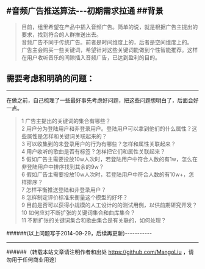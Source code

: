 #音频广告推送算法---初期需求拉通
##背景
--------------------------------
>    目前，组里希望在产品中插入音频广告。简单的说，就是根据广告主提出的要求，找到符合的人群推送出去。<br>
>音频广告不同于传统广告。前者是时间维度上的，后者是空间维度上的。<br>
>广告主会购买一些关键词，希望针对这些关键词能做到个性智能推荐。这样在用户收听音乐的间隙插入音频广告，已达到盈利的目的。<br>

## 需要考虑和明确的问题：
--------------------------------
在做之前，自己梳理了一些最好事先考虑好问题，把这些问题想明白了，后面会好一点。<br>
>   1 广告主提出的关键词的集合有哪些？<br>
    2 用户分为登陆用户和非登录用户。登陆用户可以拿到他们的什么属性？这些属性是怎样和关键词关联起来的？<br>
    3 可以收集到的未登录用户的行为有哪些？怎样和属性关联起来？<br>
    4 用户收听的歌曲是否有标签？怎样把它们和属性关联起来？<br>
    5 假如广告主需要投放10w人次时，若登陆用户中符合人数的有1w，怎么在非登陆用户中排序找到其余的9w？<br>
    6 假如广告主需要投放10w人次时，若登陆用户中符合人数的有10w+，怎样排序？<br>
    7 怎样平衡推送登陆和非登录用户？<br>
    8 怎样制定评价标准来衡量这个模型的好坏？<br>
    9 目前是否可以获得小规模的人工设计的的测试用例，以供前期研究开发？<br>
    10 如何应对不断扩张的关键词集合和曲库集合？<br>
    11 不断扩张的关键词集合和歌曲集合是有关联的，如何处理？<br>

######(以上问题写于2014-09-29，后续再更新)-----------

--------------------------------
######（转载本站文章请注明作者和出处 https://github.com/MangoLiu ，请勿用于任何商业用途）

